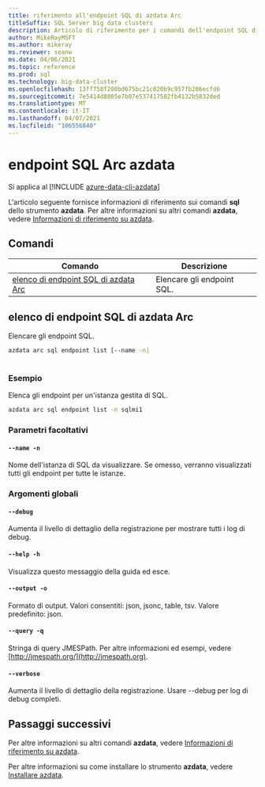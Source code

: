 ```yaml
---
title: riferimento all'endpoint SQL di azdata Arc
titleSuffix: SQL Server big data clusters
description: Articolo di riferimento per i comandi dell'endpoint SQL di azdata Arc.
author: MikeRayMSFT
ms.author: mikeray
ms.reviewer: seanw
ms.date: 04/06/2021
ms.topic: reference
ms.prod: sql
ms.technology: big-data-cluster
ms.openlocfilehash: 13ff758f200bd675bc21c020b9c957fb286ecfd6
ms.sourcegitcommit: 7e5414d8005e7b07e537417582fb4132b5832ded
ms.translationtype: MT
ms.contentlocale: it-IT
ms.lasthandoff: 04/07/2021
ms.locfileid: "106556840"
---
```

# <a name="azdata-arc-sql-endpoint"></a>endpoint SQL Arc azdata

Si applica al [!INCLUDE [azure-data-cli-azdata](../../includes/azure-data-cli-azdata.md)]

L'articolo seguente fornisce informazioni di riferimento sui comandi **sql** dello strumento **azdata**. Per altre informazioni su altri comandi **azdata**, vedere [Informazioni di riferimento su azdata](reference-azdata.md).

## <a name="commands"></a>Comandi

|Comando|Descrizione|
| --- | --- |
[elenco di endpoint SQL di azdata Arc](#azdata-arc-sql-endpoint-list) | Elencare gli endpoint SQL.
## <a name="azdata-arc-sql-endpoint-list"></a>elenco di endpoint SQL di azdata Arc
Elencare gli endpoint SQL.
```bash
azdata arc sql endpoint list [--name -n] 
                             
```
### <a name="examples"></a>Esempio
Elenca gli endpoint per un'istanza gestita di SQL.
```bash
azdata arc sql endpoint list -n sqlmi1
```
### <a name="optional-parameters"></a>Parametri facoltativi
#### `--name -n`
Nome dell'istanza di SQL da visualizzare. Se omesso, verranno visualizzati tutti gli endpoint per tutte le istanze.
### <a name="global-arguments"></a>Argomenti globali
#### `--debug`
Aumenta il livello di dettaglio della registrazione per mostrare tutti i log di debug.
#### `--help -h`
Visualizza questo messaggio della guida ed esce.
#### `--output -o`
Formato di output.  Valori consentiti: json, jsonc, table, tsv.  Valore predefinito: json.
#### `--query -q`
Stringa di query JMESPath. Per altre informazioni ed esempi, vedere [http://jmespath.org/](http://jmespath.org).
#### `--verbose`
Aumenta il livello di dettaglio della registrazione. Usare --debug per log di debug completi.

## <a name="next-steps"></a>Passaggi successivi

Per altre informazioni su altri comandi **azdata**, vedere [Informazioni di riferimento su azdata](reference-azdata.md). 

Per altre informazioni su come installare lo strumento **azdata**, vedere [Installare azdata](..\install\deploy-install-azdata.md).

